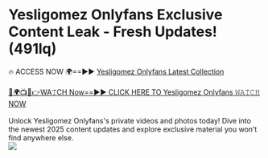 # Yesligomez Onlyfans Exclusive Content Leak - Fresh Updates! (491lq)

🔥 ACCESS NOW 🌍==►► <a href="https://tinyurl.com/kvy9nzfs" rel="nofollow">Yesligomez Onlyfans Latest Collection</a>
<br><br>
[🔴🌍📺📱👉WA𝚃CH Now==►► CLICK HERE TO Yesligomez Onlyfans 𝚆𝙰𝚃𝙲𝙷 NOW](https://tinyurl.com/kvy9nzfs)
<br><br>
Unlock Yesligomez Onlyfans's private videos and photos today! Dive into the newest 2025 content updates and explore exclusive material you won’t find anywhere else.
<br>
<a href="https://tinyurl.com/kvy9nzfs" rel="nofollow" data-target="animated-image.originalLink"><img src="https://camo.githubusercontent.com/8a4f000d20f83aca3bf7ec5f350d767afa0574a8a352519fd8cfa583a6f93a33/68747470733a2f2f692e696d6775722e636f6d2f644a486b345a712e676966" data-canonical-src="https://i.imgur.com/dJHk4Zq.gif" style="max-width: 100%; display: inline-block;" data-target="animated-image.originalImage"></a>
<br>
